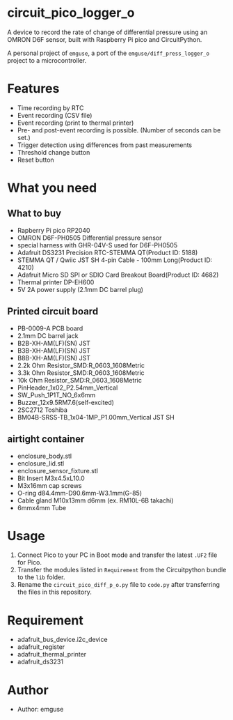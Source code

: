 # circuit_pico_logger_o

A device to record the rate of change of differential pressure using an OMRON D6F sensor, built with Raspberry Pi pico and CircuitPython.

A personal project of `emguse`, a port of the `emguse/diff_press_logger_o` project to a microcontroller.

# Features
- Time recording by RTC
- Event recording (CSV file)
- Event recording (print to thermal printer)
- Pre- and post-event recording is possible. (Number of seconds can be set.)
- Trigger detection using differences from past measurements
- Threshold change button
- Reset button

# What you need

## What to buy
- Rapberry Pi pico RP2040
- OMRON D6F-PH0505 Differential pressure sensor
- special harness with GHR-04V-S used for D6F-PH0505
- Adafruit DS3231 Precision RTC-STEMMA QT(Product ID: 5188)
- STEMMA QT / Qwiic JST SH 4-pin Cable - 100mm Long(Product ID: 4210)
- Adafruit Micro SD SPI or SDIO Card Breakout Board(Product ID: 4682)
- Thermal printer DP-EH600
- 5V 2A power supply (2.1mm DC barrel plug)

## Printed circuit board
- PB-0009-A PCB board
- 2.1mm DC barrel jack
- B2B-XH-AM(LF)(SN) JST
- B3B-XH-AM(LF)(SN) JST
- B8B-XH-AM(LF)(SN) JST
- 2.2k Ohm Resistor_SMD:R_0603_1608Metric
- 3.3k Ohm Resistor_SMD:R_0603_1608Metric
- 10k Ohm Resistor_SMD:R_0603_1608Metric
- PinHeader_1x02_P2.54mm_Vertical
- SW_Push_1P1T_NO_6x6mm
- Buzzer_12x9.5RM7.6(self-excited)
- 2SC2712 Toshiba
- BM04B-SRSS-TB_1x04-1MP_P1.00mm_Vertical JST SH

## airtight container
- enclosure_body.stl
- enclosure_lid.stl
- enclosure_sensor_fixture.stl
- Bit Insert M3x4.5xL10.0
- M3x16mm cap screws
- O-ring d84.4mm-D90.6mm-W3.1mm(G-85)
- Cable gland M10x13mm d6mm (ex. RM10L-6B takachi)
- 6mmx4mm Tube

# Usage

1. Connect Pico to your PC in Boot mode and transfer the latest `.UF2` file for Pico.
1. Transfer the modules listed in `Requirement` from the Circuitpython bundle to the `lib` folder.
1. Rename the `circuit_pico_diff_p_o.py` file to `code.py` after transferring the files in this repository.

# Requirement
- adafruit_bus_device.i2c_device
- adafruit_register
- adafruit_thermal_printer
- adafruit_ds3231

# Author

- Author: emguse